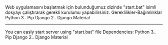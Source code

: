 

Web uygulamasını başlatmak için bulunduğumuz dizinde "start.bat"
isimli dosyayı çalıştırarak gerekli kurulumu yapabilirsiniz.
Gereklilikler-Bağımlılıklar
Python 3.*.*
Pip
Django 2.*.*
Django Material

--------------------------------------------------------------------------------

You can easly start server using "start.bat" file
Dependencies:
Python 3.*.*
Pip
Django 2.*.*
Django Material


<!-- Berkay Bindebir -->
